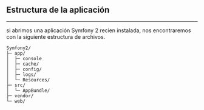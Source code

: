 ## Estructura de la aplicación
-------------------------

si abrimos una aplicación Symfony 2 recien instalada, nos encontraremos con la siguiente estructura de archivos.

    Symfony2/
    ├─ app/
    │  ├─ console
    │  ├─ cache/
    │  ├─ config/
    │  ├─ logs/
    │  └─ Resources/
    ├─ src/
    │  └─ AppBundle/
    ├─ vendor/
    └─ web/
